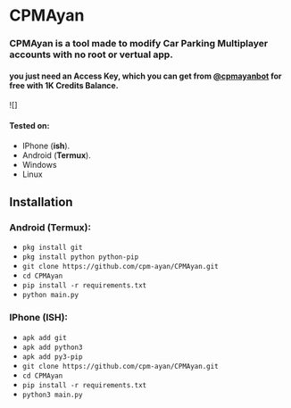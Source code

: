 # CPMAyan

<h3>CPMAyan is a tool made to modify Car Parking Multiplayer accounts with no root or vertual app.</h3>
<h4>you just need an Access Key, which you can get from <a href="">@cpmayanbot</a> for free with 1K Credits Balance.</h4>

![]

#### Tested on:

- IPhone (**ish**).
- Android (**Termux**).
- Windows
- Linux

## Installation

### Android (Termux):

- `pkg install git`
- `pkg install python python-pip`
- `git clone https://github.com/cpm-ayan/CPMAyan.git`
- `cd CPMAyan`
- `pip install -r requirements.txt`
- `python main.py`

### IPhone (ISH):

- `apk add git`
- `apk add python3`
- `apk add py3-pip`
- `git clone https://github.com/cpm-ayan/CPMAyan.git`
- `cd CPMAyan`
- `pip install -r requirements.txt`
- `python3 main.py`
